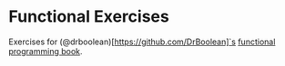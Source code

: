 # Functional Exercises

Exercises for (@drboolean)[https://github.com/DrBoolean]`s [functional programming book](https://github.com/MostlyAdequate/mostly-adequate-guide).
